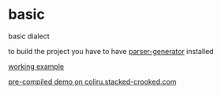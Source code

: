 basic
=====

basic dialect

to build the project you have to have [parser-generator](https://github.com/programmerjake/parser-generator/) installed

[working example](http://programmerjake.github.io/basic/basic.html)

[pre-compiled demo on coliru.stacked-crooked.com](http://coliru.stacked-crooked.com/a/0283a9efd54a76b8)
